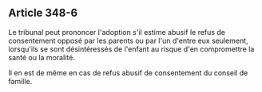 Article 348-6
----
Le tribunal peut prononcer l'adoption s'il estime abusif le refus de
consentement opposé par les parents ou par l'un d'entre eux seulement,
lorsqu'ils se sont désintéressés de l'enfant au risque d'en compromettre la
santé ou la moralité.

Il en est de même en cas de refus abusif de consentement du conseil de famille.
